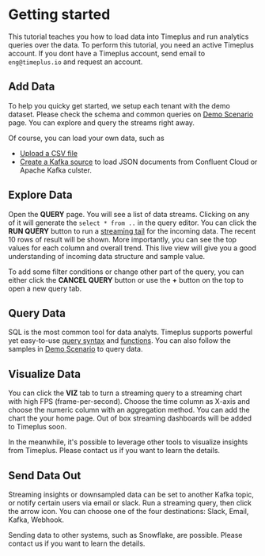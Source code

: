 # Getting started

This tutorial teaches you how to load data into Timeplus and run analytics queries over the data. To perform this tutorial, you need an active Timeplus account. If you dont have a Timeplus account, send email to `eng@timeplus.io` and request an account.

## Add Data

To help you quicky get started, we setup each tenant with the demo dataset. Please check the schema and common queries on [Demo Scenario](usecases) page. You can explore and query the streams right away.

Of course, you can load your own data, such as

* [Upload a CSV file](ingestion#load-sample-streaming-data)
* [Create a Kafka source](ingestion#kafka) to load JSON documents from Confluent Cloud or Apache Kafka culster.

## Explore Data

Open the **QUERY** page. You will see a list of data streams. Clicking on any of it will generate the `select * from ..` in the query editor. You can click the **RUN QUERY** button to run a [streaming tail](query-syntax#streaming-tailing) for the incoming data. The recent 10 rows of result will be shown. More importantly, you can see the top values for each column and overall trend. This live view will give you a good understanding of incoming data structure and sample value.

To add some filter conditions or change other part of the query, you can either click the **CANCEL QUERY** button or use the **+** button on the top to open a new query tab.

## Query Data

SQL is the most common tool for data analyts. Timeplus supports powerful yet easy-to-use [query syntax](query-syntax) and [functions](functions). You can also follow the samples in [Demo Scenario](usecases) to query data. 

## Visualize Data

You can click the **VIZ** tab to turn a streaming query to a streaming chart with high FPS (frame-per-second). Choose the time column as X-axis and choose the numeric column with an aggregation method. You can add the chart the your home page. Out of box streaming dashboards will be added to Timeplus soon.

In the meanwhile, it's possible to leverage other tools to visualize insights from Timeplus. Please contact us if you want to learn the details.

## Send Data Out

Streaming insights or downsampled data can be set to another Kafka topic, or notify certain users via email or slack. Run a streaming query, then click the arrow icon. You can choose one of the four destinations: Slack, Email, Kafka, Webhook.

Sending data to other systems, such as Snowflake, are possible. Please contact us if you want to learn the details.
